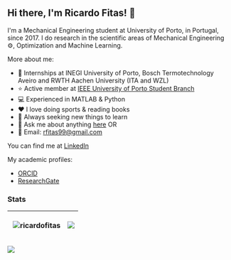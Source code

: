 ## Hi there, I'm Ricardo Fitas! 👋

I'm a Mechanical Engineering student at University of Porto, in Portugal, since 2017.
I do research in the scientific areas of Mechanical Engineering ⚙️, Optimization and Machine Learning.

More about me:
- 💼 Internships at INEGI University of Porto, Bosch Termotechnology Aveiro and RWTH Aachen University (ITA and WZL)
- ⭐ Active member at [IEEE University of Porto Student Branch](https://ieee.fe.up.pt/)
- 💻 Experienced in MATLAB & Python
- ❤️ I love doing sports & reading books
- 🧐 Always seeking new things to learn
- 💬 Ask me about anything [here](https://github.com/ricardofitas/ricardofitas/issues) OR
- 📧 Email: [rfitas99@gmail.com](rfitas99@gmail.com)

You can find me at [LinkedIn](https://www.linkedin.com/in/ricardo-fitas-167bba164/)

My academic profiles:
- [ORCID](https://orcid.org/0000-0001-5137-2451)
- [ResearchGate](https://www.researchgate.net/profile/Ricardo-Fitas)


### Stats

| <p>&nbsp;<img align="center" src="https://github-readme-stats.vercel.app/api?username=ricardofitas&show_icons=true&theme=dark&locale=en" alt="ricardofitas" /></p> | <a href="https://github.com/ricardofitas/github-readme-stats"><img align="center" src="https://github-readme-stats.vercel.app/api/top-langs/?username=ricardofitas&show_icons=true&theme=dark&locale=en" /></a> |
| ------------- | ------------- |

![](https://komarev.com/ghpvc/?username=your-github-username&color=green)

<!--
**ricardofitas/ricardofitas** is a ✨ _special_ ✨ repository because its `README.md` (this file) appears on your GitHub profile.

Here are some ideas to get you started:

- 🔭 I’m currently working on ...
- 🌱 I’m currently learning ...
- 👯 I’m looking to collaborate on ...
- 🤔 I’m looking for help with ...
- 💬 Ask me about ...
- 📫 How to reach me: ...
- 😄 Pronouns: ...
- ⚡ Fun fact: ...
-->
